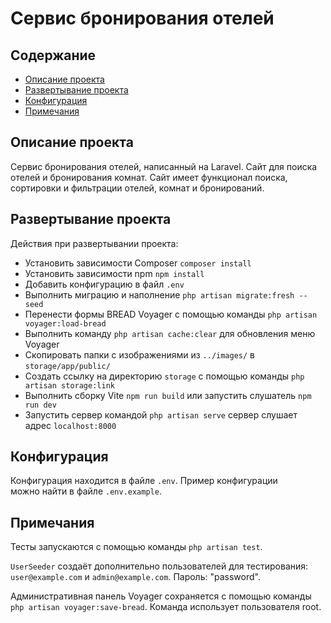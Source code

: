 # Сервис бронирования отелей

## Содержание

* [Описание проекта](#описание-проекта)
* [Развертывание проекта](#развертывание-проекта)
* [Конфигурация](#конфигурация)
* [Примечания](#примечания)

## Описание проекта

Сервис бронирования отелей, написанный на Laravel. Сайт для поиска отелей
и бронирования комнат. Сайт имеет функционал поиска, сортировки и
фильтрации отелей, комнат и бронирований.

## Развертывание проекта

Действия при развертывании проекта:

* Установить зависимости Composer `composer install`
* Установить зависимости npm `npm install`
* Добавить конфигурацию в файл `.env`
* Выполнить миграцию и наполнение `php artisan migrate:fresh --seed`
* Перенести формы BREAD Voyager с помощью команды `php artisan voyager:load-bread`
* Выполнить команду `php artisan cache:clear` для обновления меню Voyager
* Скопировать папки с изображениями из `../images/` в `storage/app/public/`
* Создать ссылку на директорию `storage` с помощью команды `php artisan storage:link`
* Выполнить сборку Vite `npm run build` или запустить слушатель `npm run dev`
* Запустить сервер командой `php artisan serve` сервер слушает адрес `localhost:8000`

## Конфигурация

Конфигурация находится в файле `.env`. Пример конфигурации  
можно найти в файле `.env.example`.

## Примечания

Тесты запускаются с помощью команды `php artisan test`.

`UserSeeder` создаёт дополнительно пользователей для тестирования:  
`user@example.com` и `admin@example.com`. Пароль: "password".

Административная панель Voyager сохраняется с помощью команды  
`php artisan voyager:save-bread`.
Команда использует пользователя root.
